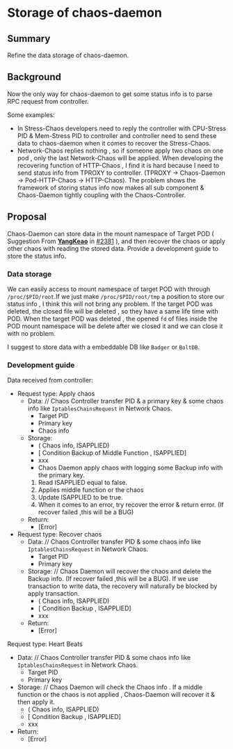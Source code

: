 # Storage of chaos-daemon

## Summary

Refine the data storage of chaos-daemon.

## Background

Now the only way for chaos-daemon to get some status info is to parse RPC request from controller.

Some examples:

- In Stress-Chaos developers need to reply the controller with CPU-Stress PID & Mem-Stress PID to controller and controller need to send these data to chaos-daemon when it comes to recover the Stress-Chaos.
- Network-Chaos replies nothing , so if someone apply two chaos on one pod , only the last Network-Chaos will be applied.
When developing the recovering function of HTTP-Chaos , I find it is hard because I need to send status info from TPROXY to controller. (TPROXY -> Chaos-Daemon -> Pod-HTTP-Chaos -> HTTP-Chaos). The problem shows the framework of storing status info now makes  all sub component & Chaos-Daemon tightly coupling with the Chaos-Controller.

## Proposal

Chaos-Daemon can store data in the mount namespace of Target POD ( Suggestion From **[YangKeao](https://github.com/YangKeao)** in [#2381](https://github.com/chaos-mesh/chaos-mesh/issues/2381#issuecomment-940964249) ), and then recover the chaos or apply other chaos with reading the stored data. Provide a development guide to store the status info.

### Data storage

We can easily access to mount namespace of target POD with through `/proc/$PID/root`.If we just make `/proc/$PID/root/tmp` a position to store our status info , I think this will not bring any problem. If the target POD was deleted, the closed file will be deleted , so they have a same life time with POD. When the target POD was deleted , the opened `fd` of files inside the POD mount namespace will be delete after we closed it and we can close it with no problem.

I suggest to store data with a embeddable DB like `Badger` or `BoltDB`.

### Development guide

Data received from controller:

- Request type: Apply chaos
  - Data: // Chaos Controller transfer PID & a primary key & some chaos info like `IptablesChainsRequest` in Network Chaos.
    - Target PID
    - Primary key
    - Chaos info
  - Storage:
    - ( Chaos info, ISAPPLIED)
    - [ Condition Backup of Middle Function , ISAPPLIED]
    - xxx
    -  Chaos Daemon apply chaos with logging some Backup info with the primary key.
      1. Read ISAPPLIED equal to false.
      2. Applies middle function or the chaos
      3. Update ISAPPLIED to be true.
      4. When it comes to an error, try recover the error & return error. (If recover failed ,this will be a BUG)
  - Return:
    - [Error]
- Request type: Recover chaos
  - Data: // Chaos Controller transfer PID & some chaos info like `IptablesChainsRequest` in Network Chaos.
    - Target PID
    - Primary key
  - Storage:  //  Chaos Daemon will  recover the chaos and delete the Backup info. (If recover failed ,this will be a BUG). If we use transaction to write data, the recovery will naturally be blocked by apply transaction.
    - ( Chaos info, ISAPPLIED)
    - [ Condition Backup , ISAPPLIED]
    - xxx
  - Return:
    - [Error]

Request type:  Heart Beats

- Data: // Chaos Controller transfer PID & some chaos info like `IptablesChainsRequest` in Network Chaos.
  - Target PID
  - Primary key
- Storage:  //  Chaos Daemon will  check the Chaos info . If a middle function or the chaos is not applied , Chaos-Daemon will recover it & then apply it.
  - ( Chaos info, ISAPPLIED)
  - [ Condition Backup , ISAPPLIED]
  - xxx
- Return:
  - [Error]
